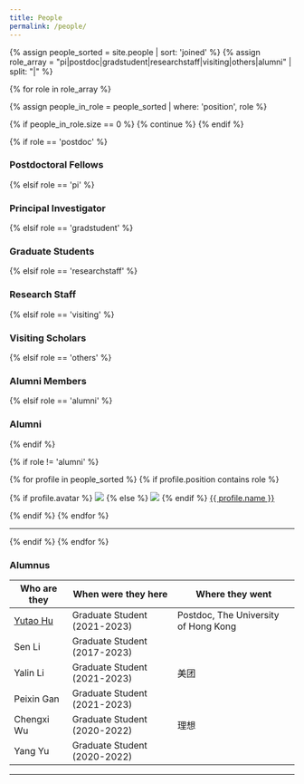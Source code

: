```yaml
---
title: People
permalink: /people/
---
```


{% assign people_sorted = site.people | sort: 'joined' %}
{% assign role_array = "pi|postdoc|gradstudent|researchstaff|visiting|others|alumni" | split: "|" %}

{% for role in role_array %}

{% assign people_in_role = people_sorted | where: 'position', role %}

<!-- Skip section if there's nobody -->
{% if people_in_role.size == 0 %}
  {% continue %}
{% endif %}

<div class="pos_header">
{% if role == 'postdoc' %}
<h3>Postdoctoral Fellows</h3>
 {% elsif role == 'pi' %}
<h3>Principal Investigator</h3>
 {% elsif role == 'gradstudent' %}
<h3>Graduate Students</h3>
 {% elsif role == 'researchstaff' %}
<h3>Research Staff</h3>
 {% elsif role == 'visiting' %}
<h3>Visiting Scholars</h3>
 {% elsif role == 'others' %}
<h3>Alumni Members</h3>
 {% elsif role == 'alumni' %}
<h3>Alumni</h3>
{% endif %}
</div>

{% if role != 'alumni' %}
<div class="content list people">
  {% for profile in people_sorted %}
    {% if profile.position contains role %}
      <div class="list-item-people">
        <p class="list-post-title">
          {% if profile.avatar %}
            <a href="{{ site.baseurl }}{{ profile.url }}"><img class="profile-thumbnail" src="{{site.baseurl}}/images/people/{{profile.avatar}}"></a>
          {% else %}
            <a href="{{ site.baseurl }}{{ profile.url }}"><img class="profile-thumbnail" src="http://evansheline.com/wp-content/uploads/2011/02/facebook-Storm-Trooper.jpg"></a>
          {% endif %}
          <a class="name" href="{{ site.baseurl }}{{ profile.url }}">{{ profile.name }}</a>
        </p>
      </div>    
    {% endif %}
  {% endfor %}
<hr>
</div>

{% endif %}
{% endfor %}

<div class="content list people">
<h3>Alumnus</h3>
<table>
  <thead>
    <tr>
      <th style="text-align: center;">Who are they</th>
      <th style="text-align: center;">When were they here</th>
      <th style="text-align: center;">Where they went</th>
    </tr>
  </thead>
  <tbody>
    <tr>
      <td><a href="https://scholar.google.com/citations?hl=en&user=4sXuGXAAAAAJ">Yutao Hu</a></td>
      <td>Graduate Student (2021-2023)</td>
      <td>Postdoc, The University of Hong Kong</td>
    </tr>
    <tr>
      <td>Sen Li</td>
      <td>Graduate Student (2017-2023)</td>
      <td></td>
    </tr>
    <tr>
      <td>Yalin Li</td>
      <td>Graduate Student (2021-2023)</td>
      <td>美团</td>
    </tr>
    <tr>
      <td>Peixin Gan</td>
      <td>Graduate Student (2021-2023)</td>
      <td></td>
    </tr>
    <tr>
      <td>Chengxi Wu</td>
      <td>Graduate Student (2020-2022)</td>
      <td>理想</td>
    </tr>
    <tr>
      <td>Yang Yu</td>
      <td>Graduate Student (2020-2022)</td>
      <td></td>
    </tr>
  </tbody>
</table>
<hr>
<br>
</div>



